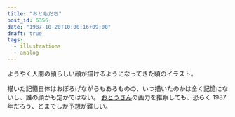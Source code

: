```yaml
---
title: "おともだち"
post_id: 6356
date: "1987-10-20T10:00:16+09:00"
draft: true
tags:
  - illustrations
  - analog
---
```



ようやく人間の顔らしい顔が描けるようになってきた頃のイラスト。

描いた記憶自体はおぼろげながらもあるものの、いつ描いたのかは全く記憶にないし、誰の顔かも定かではない。
[おとうさん](../../1986/06/13-dad.md)の画力を推察しても、恐らく 1987 年だろう、とまでしか予想が難しい。
